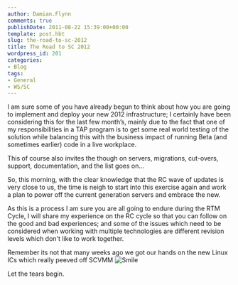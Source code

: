 ```yaml
---
author: Damian.Flynn
comments: true
publishDate: 2011-08-22 15:39:00+00:00
template: post.hbt
slug: the-road-to-sc-2012
title: The Road to SC 2012
wordpress_id: 201
categories:
- Blog
tags:
- General
- WS/SC
---
```


I am sure some of you have already begun to think about how you are going to implement and deploy your new 2012 infrastructure; I certainly have been considering this for the last few month’s, mainly due to the fact that one of my responsibilities in a TAP program is to get some real world testing of the solution while balancing this with the business impact of running Beta (and sometimes earlier) code in a live workplace.

This of course also invites the though on servers, migrations, cut-overs, support, documentation, and the list goes on…

So, this morning, with the clear knowledge that the RC wave of updates is very close to us, the time is neigh to start into this exercise again and work a plan to power off the current generation servers and embrace the new.

As this is a process I am sure you are all going to endure during the RTM Cycle, I will share my experience on the RC cycle so that you can follow on the good and bad experiences; and some of the issues which need to be considered when working with multiple technologies are different revision levels which don't like to work together.

Remember its not that many weeks ago we got our hands on the new Linux ICs which really peeved off SCVMM ![Smile](http://172.16.1.29/wp-content/uploads/2011/08/wlEmoticon-smile2.png)

Let the tears begin.
